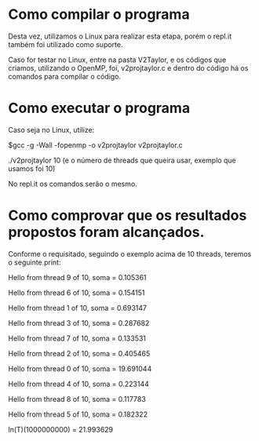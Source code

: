 # Como compilar o programa 

Desta vez, utilizamos o Linux para realizar esta etapa, porém o repl.it também foi utilizado como suporte.

Caso for testar no Linux, entre na pasta V2Taylor, e os códigos que criamos, utilizando o OpenMP, foi, v2projtaylor.c e dentro do código há os comandos para compilar o código. 

# Como executar o programa 

Caso seja no Linux, utilize: 

 $gcc -g -Wall -fopenmp -o v2projtaylor v2projtaylor.c
 
 ./v2projtaylor 10 (e o número de threads que queira usar, exemplo que usamos foi 10)
 
No repl.it os comandos serão o mesmo. 

# Como comprovar que os resultados propostos foram alcançados.

Conforme o requisitado, seguindo o exemplo acima de 10 threads, teremos o seguinte print:

Hello from thread 9 of 10, soma = 0.105361

Hello from thread 6 of 10, soma = 0.154151

Hello from thread 1 of 10, soma = 0.693147

Hello from thread 3 of 10, soma = 0.287682

Hello from thread 7 of 10, soma = 0.133531

Hello from thread 2 of 10, soma = 0.405465

Hello from thread 0 of 10, soma = 19.691044

Hello from thread 4 of 10, soma = 0.223144

Hello from thread 8 of 10, soma = 0.117783

Hello from thread 5 of 10, soma = 0.182322

ln(T)(1000000000) = 21.993629
